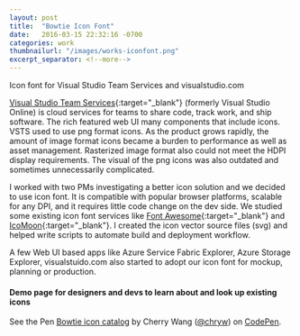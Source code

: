 ```yaml
---
layout: post
title:  "Bowtie Icon Font"
date:   2016-03-15 22:32:16 -0700
categories: work
thumbnailurl: "/images/works-iconfont.png"
excerpt_separator: <!--more-->
---
```

Icon font for Visual Studio Team Services and visualstudio.com
<!--more-->
[Visual Studio Team Services](https://www.visualstudio.com/en-us/products/visual-studio-team-services-vs.aspx){:target="_blank"} (formerly Visual Studio Online) is cloud services for teams to share code, track work, and ship software. The rich featured web UI many components that include icons. VSTS used to use png format icons. As the product grows rapidly, the amount of image format icons became a burden to performance as well as asset management. Rasterized image format also could not meet the HDPI display requirements. The visual of the png icons was also outdated and sometimes unnecessarily complicated.

I worked with two PMs investigating a better icon solution and we decided to use icon font. It is compatible with popular browser platforms, scalable for any DPI, and it requires little code change on the dev side. We studied some existing icon font services like [Font Awesome](https://fortawesome.github.io/Font-Awesome/icons/){:target="_blank"} and [IcoMoon](https://icomoon.io/){:target="_blank"}. I created the icon vector source files (svg) and helped write scripts to automate build and deployment workflow.

A few Web UI based apps like Azure Service Fabric Explorer, Azure Storage Explorer, visualstuido.com also started to adopt our icon font for mockup, planning or production.

#### Demo page for designers and devs to learn about and look up existing icons

<p data-height="800" data-theme-id="17237" data-slug-hash="KzaVWb" data-default-tab="result" data-user="chryw" class="codepen">See the Pen <a href="http://codepen.io/chryw/pen/KzaVWb/" target="_blank">Bowtie icon catalog</a> by Cherry Wang (<a href="http://codepen.io/chryw" target="_blank">@chryw</a>) on <a href="http://codepen.io">CodePen</a>.</p>
<script async src="//assets.codepen.io/assets/embed/ei.js"></script>
